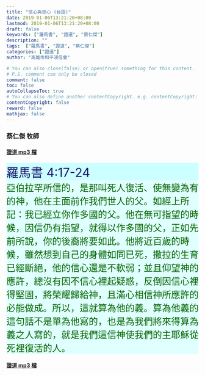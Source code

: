 ```yaml
---
title: "信心與忠心 (台語)"
date: 2019-01-06T13:21:20+08:00
lastmod: 2019-01-06T13:21:20+08:00
draft: false
keywords: ["羅馬書", "證道", "蔡仁傑"]
description: ""
tags:  ["羅馬書", "證道", "蔡仁傑"]
categories: ["證道"]
author: "高雄市和平浸信會"

# You can also close(false) or open(true) something for this content.
# P.S. comment can only be closed
comment: false
toc: false
autoCollapseToc: true
# You can also define another contentCopyright. e.g. contentCopyright: "This is another copyright."
contentCopyright: false
reward: false
mathjax: false
---
```


### 蔡仁傑 牧師

#### [證道 mp3 檔](/mp3-s/s20190106t.mp3 "信心與忠心 - 台語")

<div style="background-color:#CCFFFF"><font size="6", color="#191970">
羅馬書 4:17-24
</font>
</div>

<div style="background-color:#E0FFFF"><font size="5", color="#006400">
亞伯拉罕所信的，是那叫死人復活、使無變為有的神，他在主面前作我們世人的父。如經上所記：我已經立你作多國的父。他在無可指望的時候，因信仍有指望，就得以作多國的父，正如先前所說，你的後裔將要如此。他將近百歲的時候，雖然想到自己的身體如同已死，撒拉的生育已經斷絕，他的信心還是不軟弱；並且仰望神的應許，總沒有因不信心裡起疑惑，反倒因信心裡得堅固，將榮耀歸給神，且滿心相信神所應許的必能做成。所以，這就算為他的義。算為他義的這句話不是單為他寫的，也是為我們將來得算為義之人寫的，就是我們這信神使我們的主耶穌從死裡復活的人。
</font>
</div>

#### [證道 mp3 檔](/mp3-s/s20190106t.mp3 "信心與忠心 - 台語")